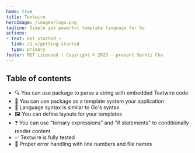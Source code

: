 ```yaml
---
home: true
title: Textwire
heroImage: /images/logo.png
tagline: Simple yet powerful template language for Go
actions:
- text: Get started →
  link: /1.x/getting-started
  type: primary
footer: MIT Licensed | Copyright © 2023 - present Serhii Cho
---
```


## Table of contents

- 🔍 You can use package to parse a string with embedded Textwire code
- 📃 You can use package as a template system your application
- 🧩 Language syntax is similar to Go's syntax
- 🖼️ You can define layouts for your templates
- ❓ You can use "ternary expressions" and "if statements" to conditionally render content
- ✅ Textwire is fully tested
- 🚦 Proper error handling with line numbers and file names